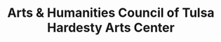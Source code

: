 ---
layout: repo
title: "Arts & Humanities Council of Tulsa Hardesty Arts Center"
id: 24697
permalink: repos/24697/
---